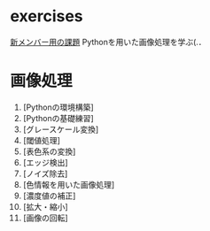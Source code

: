 
# exercises

[新メンバー用の課題](.https://github.com/tomomiyazaki/exercises)
Pythonを用いた画像処理を学ぶ(.．

# 画像処理
1. [Pythonの環境構築]
2. [Pythonの基礎練習]
3. [グレースケール変換]
4. [閾値処理]
5. [表色系の変換]
6. [エッジ検出]
7. [ノイズ除去]
8. [色情報を用いた画像処理]
9. [濃度値の補正]
10. [拡大・縮小]
11. [画像の回転]
